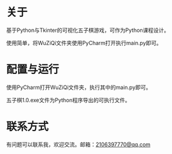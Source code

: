 # 关于
  基于Python与Tkinter的可视化五子棋游戏，可作为Python课程设计。
  
  使用简单，将WuZiQi文件夹使用PyCharm打开执行main.py即可。

# 配置与运行
  使用PyCharm打开WuZiQi文件夹，执行其中的main.py即可。
  
  五子棋1.0.exe文件为Python程序导出的可执行文件。

# 联系方式
  有问题可以联系我，欢迎交流。邮箱：2106397770@qq.com
